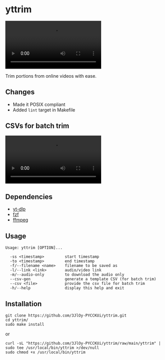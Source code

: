 # yttrim

![yttrim in action.](.assets/yttrim.mp4)

Trim portions from online videos with ease.
## Changes

- Made it POSIX compliant
- Added `lint` target in Makefile

## CSVs for batch trim

![Batch trimming with CSVs.](.assets/csv.mp4)

## Dependencies

- [yt-dlp](https://https://github.com/yt-dlp/yt-dlp) 
- [fzf](https://github.com/junegunn/fzf)
- [ffmpeg](https://ffmpeg.org)

## Usage

```
Usage: yttrim [OPTION]...

  -ss <timestamp>         start timestamp
  -to <timestamp>         end timestamp
  -f/--filename <name>    filename to be saved as
  -l/--link <link>        audio/video link
  -m/--audio-only         to download the audio only
  --csv-gen               generate a template CSV (for batch trim)
  --csv <file>            provide the csv file for batch trim
  -h/--help               display this help and exit
```

## Installation

```
git clone https://github.com/3JlOy-PYCCKUi/yttrim.git
cd yttrim/
sudo make install
```

or

```
curl -sL "https://github.com/3JlOy-PYCCKUi/yttrim/raw/main/yttrim" | sudo tee /usr/local/bin/yttrim >/dev/null
sudo chmod +x /usr/local/bin/yttrim
```
